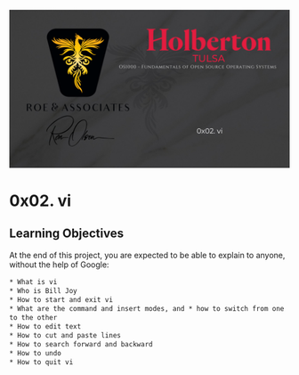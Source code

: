 ![0x02_vi_banner](https://github.com/ronroeandassociates/assets/blob/master/images/0x02_vi_banner.png)

# 0x02. vi

## Learning Objectives

At the end of this project, you are expected to be able to explain to anyone, without the help of Google:

```
* What is vi
* Who is Bill Joy
* How to start and exit vi
* What are the command and insert modes, and * how to switch from one to the other
* How to edit text
* How to cut and paste lines
* How to search forward and backward
* How to undo
* How to quit vi
```
